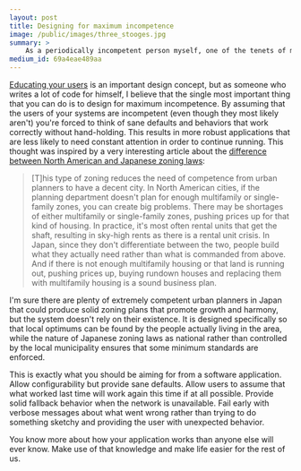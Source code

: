 ```yaml
---
layout: post
title: Designing for maximum incompetence
image: /public/images/three_stooges.jpg
summary: >
    As a periodically incompetent person myself, one of the tenets of my design philosophy (in many areas, though especially software) is to design for maximum incompetence -- never ever assume that the person using what you've built will be anywhere near competent, and make sure that your product will work just fine regardless.
medium_id: 69a4eae489aa
---
```


[Educating your users](http://www.smashingmagazine.com/2008/01/16/evolve-your-user-interface-to-educate-your-users/) is an important design concept, but as someone who writes a lot of code for himself, I believe that the single most important thing that you can do is to design for maximum incompetence. By assuming that the users of your systems are incompetent (even though they most likely aren't) you're forced to think of sane defaults and behaviors that work correctly without hand-holding. This results in more robust applications that are less likely to need constant attention in order to continue running. This thought was inspired by a very interesting article about the [difference between North American and Japanese zoning laws](http://urbankchoze.blogspot.com/2014/04/japanese-zoning.html):

> [T]his type of zoning reduces the need of competence from urban planners to have a decent city. In North American cities, if the planning department doesn't plan for enough multifamily or single-family zones, you can create big problems. There may be shortages of either multifamily or single-family zones, pushing prices up for that kind of housing. In practice, it's most often rental units that get the shaft, resulting in sky-high rents as there is a rental unit crisis. In Japan, since they don't differentiate between the two, people build what they actually need rather than what is commanded from above. And if there is not enough multifamily housing or that land is running out, pushing prices up, buying rundown houses and replacing them with multifamily housing is a sound business plan.

I'm sure there are plenty of extremely competent urban planners in Japan that could produce solid zoning plans that promote growth and harmony, but the system doesn't rely on their existence. It is designed specifically so that local optimums can be found by the people actually living in the area, while the nature of Japanese zoning laws as national rather than controlled by the local municipality ensures that some minimum standards are enforced.

This is exactly what you should be aiming for from a software application. Allow configurability but provide sane defaults. Allow users to assume that what worked last time will work again this time if at all possible. Provide solid fallback behavior when the network is unavailable. Fail early with verbose messages about what went wrong rather than trying to do something sketchy and providing the user with unexpected behavior.

You know more about how your application works than anyone else will ever know. Make use of that knowledge and make life easier for the rest of us.
